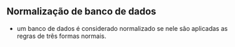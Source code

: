 ## Normalização de banco de dados

- um banco de dados é considerado normalizado se nele são aplicadas as regras de três formas normais.